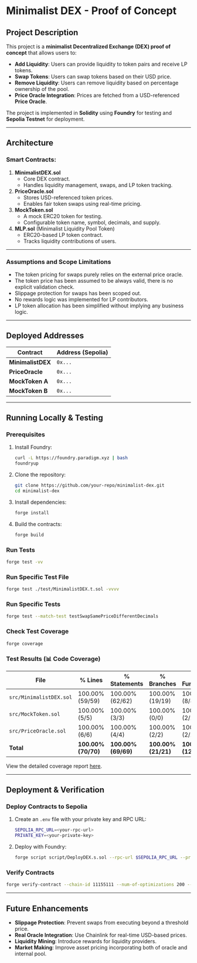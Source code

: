 # Minimalist DEX - Proof of Concept

## Project Description

This project is a **minimalist Decentralized Exchange (DEX) proof of concept** that allows users to:

- **Add Liquidity**: Users can provide liquidity to token pairs and receive LP tokens.
- **Swap Tokens**: Users can swap tokens based on their USD price.
- **Remove Liquidity**: Users can remove liquidity based on percentage ownership of the pool.
- **Price Oracle Integration**: Prices are fetched from a USD-referenced **Price Oracle**.

The project is implemented in **Solidity** using **Foundry** for testing and **Sepolia Testnet** for deployment.

---

## Architecture

### Smart Contracts:

1. **MinimalistDEX.sol**
   - Core DEX contract.
   - Handles liquidity management, swaps, and LP token tracking.
2. **PriceOracle.sol**
   - Stores USD-referenced token prices.
   - Enables fair token swaps using real-time pricing.
3. **MockToken.sol**
   - A mock ERC20 token for testing.
   - Configurable token name, symbol, decimals, and supply.
4. **MLP.sol** (Minimalist Liquidity Pool Token)
   - ERC20-based LP token contract.
   - Tracks liquidity contributions of users.

---

### Assumptions and Scope Limitations

- The token pricing for swaps purely relies on the external price oracle.
- The token price has been assumed to be always valid, there is no explicit validation check.
- Slippage protection for swaps has been scoped out.
- No rewards logic was implemented for LP contributors.
- LP token allocation has been simplified without implying any business logic.

---

## Deployed Addresses

| Contract          | Address (Sepolia) |
| ----------------- | ----------------- |
| **MinimalistDEX** | `0x...`           |
| **PriceOracle**   | `0x...`           |
| **MockToken A**   | `0x...`           |
| **MockToken B**   | `0x...`           |

---

## Running Locally & Testing

### **Prerequisites**

1. Install Foundry:

   ```sh
   curl -L https://foundry.paradigm.xyz | bash
   foundryup
   ```

2. Clone the repository:

   ```sh
   git clone https://github.com/your-repo/minimalist-dex.git
   cd minimalist-dex
   ```

3. Install dependencies:

   ```sh
   forge install
   ```

4. Build the contracts:
   ```sh
   forge build
   ```

### **Run Tests**

```sh
forge test -vv
```

### **Run Specific Test File**

```sh
forge test ./test/MinimalistDEX.t.sol -vvvv
```

### **Run Specific Tests**

```sh
forge test --match-test testSwapSamePriceDifferentDecimals
```

### **Check Test Coverage**

```sh
forge coverage
```

### **Test Results** (📊 Code Coverage)

| File                    | % Lines             | % Statements        | % Branches          | % Functions         |
| ----------------------- | ------------------- | ------------------- | ------------------- | ------------------- |
| `src/MinimalistDEX.sol` | 100.00% (59/59)     | 100.00% (62/62)     | 100.00% (19/19)     | 100.00% (8/8)       |
| `src/MockToken.sol`     | 100.00% (5/5)       | 100.00% (3/3)       | 100.00% (0/0)       | 100.00% (2/2)       |
| `src/PriceOracle.sol`   | 100.00% (6/6)       | 100.00% (4/4)       | 100.00% (2/2)       | 100.00% (2/2)       |
| **Total**               | **100.00% (70/70)** | **100.00% (69/69)** | **100.00% (21/21)** | **100.00% (12/12)** |

View the detailed coverage report [here](./coverage_report/index.html).

---

## Deployment & Verification

### **Deploy Contracts to Sepolia**

1. Create an `.env` file with your private key and RPC URL:

   ```sh
   SEPOLIA_RPC_URL=<your-rpc-url>
   PRIVATE_KEY=<your-private-key>
   ```

2. Deploy with Foundry:
   ```sh
   forge script script/DeployDEX.s.sol --rpc-url $SEPOLIA_RPC_URL --private-key $PRIVATE_KEY --broadcast
   ```

### **Verify Contracts**

```sh
forge verify-contract --chain-id 11155111 --num-of-optimizations 200 --watch
```

---

## Future Enhancements

- **Slippage Protection**: Prevent swaps from executing beyond a threshold price.
- **Real Oracle Integration**: Use Chainlink for real-time USD-based prices.
- **Liquidity Mining**: Introduce rewards for liquidity providers.
- **Market Making**: Improve asset pricing incorporating both of oracle and internal pool.
